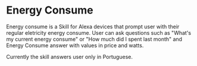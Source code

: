 # Energy Consume

Energy consume is a Skill for Alexa devices that prompt user with their regular eletricity energy consume. User can ask questions such as "What's my current energy consume" or "How much did I spent last month" and Energy Consume answer with values in price and watts.

Currently the skill answers user only in Portuguese.

